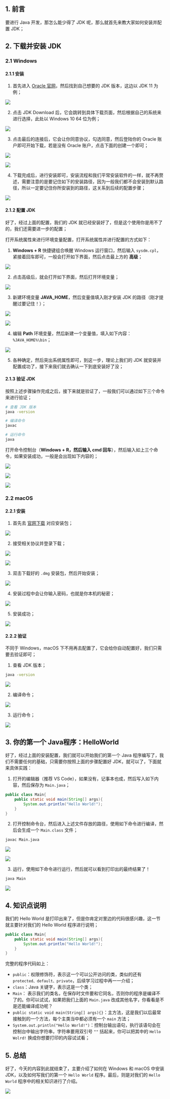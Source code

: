 

## 1. 前言

要进行 Java 开发，那怎么能少得了 JDK 呢，那么就首先来教大家如何安装并配置 JDK；

## 2. 下载并安装 JDK

### 2.1 Windows

#### 2.1.1 安装

1.  首先进入  [Oracle 官网](https://www.oracle.com/java/technologies/javase-downloads.html)，然后找到自己想要的 JDK 版本，这边以 JDK 11 为例；

![](https://cdn.jsdelivr.net/gh/cunyu1943/image-hosting-for-blog/imgimage-jdkxiazai.png)

2.  点击 JDK Download 后，它会跳转到具体下载页面，然后根据自己的系统来进行选择，此处以 Windows 10 64 位为例；

![](https://cdn.jsdelivr.net/gh/cunyu1943/image-hosting-for-blog/imgimage-jdk11.png)

3.  点击最后的连接后，它会让你同意协议，勾选同意，然后登陆你的 Oracle 账户即可开始下载，若是没有 Oracle 账户，点击下面的创建一个即可；

![](https://cdn.jsdelivr.net/gh/cunyu1943/image-hosting-for-blog/imgimage-xieyi.png)

![](https://cdn.jsdelivr.net/gh/cunyu1943/image-hosting-for-blog/imgimage-login.png)

4.  下载完成后，进行安装即可，安装流程和我们平常安装软件的一样，就不再赘述，需要注意的是要记住如下的安装路径，因为一般我们都不会安装到默认路径，所以一定要记住你所安装到的路径，这关系到后续的配置步骤；

![](https://cdn.jsdelivr.net/gh/cunyu1943/image-hosting-for-blog/imgimage-anzhuang.png)

#### 2.1.2  配置 JDK

好了，经过上面的配置，我们的 JDK 就已经安装好了，但是这个使用你是用不了的，我们还需要进一步的配置；

打开系统属性来进行环境变量配置，打开系统属性并进行配置的方式如下：

1.  **Windows + R**  快捷键组合唤醒 Windows 运行窗口，然后输入 `sysdm.cpl`，紧接着回车即可，一般会打开如下界面，然后点击最上方的 **高级**；

![](https://cdn.jsdelivr.net/gh/cunyu1943/image-hosting-for-blog/imgimage-xiotngshux.png)

2.  点击高级后，就会打开如下界面，然后打开环境变量；

![](https://cdn.jsdelivr.net/gh/cunyu1943/image-hosting-for-blog/imgimage-huanjing.png)

3.  新建环境变量 **JAVA_HOME**，然后变量值填入刚才安装 JDK 的路径（刚才提醒过要记住！）；

![](https://cdn.jsdelivr.net/gh/cunyu1943/image-hosting-for-blog/imgimage-javahome.png)

![](https://cdn.jsdelivr.net/gh/cunyu1943/image-hosting-for-blog/imgimage-path.png)

4.  编辑 **Path** 环境变量，然后新建一个变量值，填入如下内容：`%JAVA_HOME%\bin`；

![](https://cdn.jsdelivr.net/gh/cunyu1943/image-hosting-for-blog/imgimage-pathbin.png)

5.  各种确定，然后突出系统属性即可，到这一步，理论上我们的 JDK 就安装并配置成功了，接下来我们就去确认一下到底安装好了没；



#### 2.1.3 验证 JDK

按照上述步骤操作完成之后，接下来就是验证了，一般我们可以通过如下三个命令来进行验证；

```bash
# 查看 JDK 版本
java -version

# 编译命令
javac

# 运行命令
java
```

打开命令控制台（**Windows + R，然后输入 cmd 回车**），然后输入如上三个命令，如果安装成功，一般是会出现如下内容的；

![](https://cdn.jsdelivr.net/gh/cunyu1943/image-hosting-for-blog/imgimage-javaversion.png)

![](https://cdn.jsdelivr.net/gh/cunyu1943/image-hosting-for-blog/imgimage-java.png)

![](https://cdn.jsdelivr.net/gh/cunyu1943/image-hosting-for-blog/imgimage-javaccc.png)





### 2.2 macOS

#### 2.2.1 安装

1.  首先去 [官网下载](https://www.oracle.com/java/technologies/javase-jdk11-downloads.html) 对应安装包；

![](https://cdn.jsdelivr.net/gh/cunyu1943/blog-imgs@main/uPic/2021/03/image-20210302105103536.png)

2.  接受相关协议并登录下载；

![](https://cdn.jsdelivr.net/gh/cunyu1943/blog-imgs@main/uPic/2021/03/p6AJKd.png)

![](https://cdn.jsdelivr.net/gh/cunyu1943/blog-imgs@main/uPic/2021/03/pKklai.png)

3.  双击下载好的 `.dmg` 安装包，然后开始安装；

![](https://cdn.jsdelivr.net/gh/cunyu1943/blog-imgs@main/uPic/2021/03/image-20210302105952541.png)

4.  安装过程中会让你输入密码，也就是你本机的秘密；

![](https://cdn.jsdelivr.net/gh/cunyu1943/blog-imgs@main/uPic/2021/03/image-20210302110044901.png)

5.  安装成功；

![](https://cdn.jsdelivr.net/gh/cunyu1943/blog-imgs@main/uPic/2021/03/image-20210302110143345.png)

#### 2.2.2 验证

不同于 Windows，macOS 下不用再去配置了，它会给你自动配置好，我们只需要去验证即可；

1.  查看 JDK 版本；

```bash
java -version
```

![](https://cdn.jsdelivr.net/gh/cunyu1943/blog-imgs@main/uPic/2021/03/image-20210302110407805.png)

2.  编译命令；

![](https://cdn.jsdelivr.net/gh/cunyu1943/blog-imgs@main/uPic/2021/03/image-20210302110524017.png)

3.  运行命令；

![](https://cdn.jsdelivr.net/gh/cunyu1943/blog-imgs@main/uPic/2021/03/image-20210302110600162.png)

## 3. 你的第一个 Java程序：HelloWorld

好了，经过上面的安装配置，我们就可以开始我们的第一个 Java 程序编写了，我们不需要任何的基础，只需要你按照上面的步骤配置好 JDK，就可以了，下面就来具体实践：

1.  打开的编辑器（推荐 VS Code），如果没有，记事本也成，然后写入如下内容，然后保存为 `Main.java`；

```java
public class Main{
    public static void main(String[] args){
        System.out.println("Hello World!");
    }
}
```

2.  打开控制命令台，然后进入上述文件存放的路径，使用如下命令进行编译，然后会生成一个 `Main.class` 文件；

```bash
javac Main.java
```

![](https://cdn.jsdelivr.net/gh/cunyu1943/image-hosting-for-blog/imgimage-bianyi.png)

![](https://cdn.jsdelivr.net/gh/cunyu1943/image-hosting-for-blog/imgimage-classwenjian.png)

3.  运行，使用如下命令进行运行，然后就可以看到打印出的最终结果了！

```bash
java Main
```

![](https://cdn.jsdelivr.net/gh/cunyu1943/image-hosting-for-blog/imgimage-jieguo.png)

## 4. 知识点说明

我们的 Hello World 是打印出来了，但是你肯定对里边的代码很感兴趣，这一节就主要针对我们的 Hello World 程序进行说明；

```java
public class Main{
    public static void main(String[] args){
        System.out.println("Hello World!");
    }
}
```

完整的程序代码如上：

-   `public`：权限修饰符，表示这一个可以公开访问的类，类似的还有 `protected、default、private`，后续学习过程中再一一介绍；
-   `class`：Java 关键字，表示这是一个类；
-   `Main`： 表示我们的类名，在保存时文件要和它同名，否则你的程序是编译不了的。你可以试试，如果把我们上面的 `Main.java` 改成其他名字，你看看是不是还能编译成功呢？
-   `public static void main(String[] args){}`：主方法，这是我们以后最常接触到的一个方法，每个主类当中都必须有一个 `main` 方法；
-   `System.out.println("Hello World!")`：控制台输出语句，执行该语句会在控制台中输出字符串，字符串要用双引号 `""` 括起来，你可以把其中的 `Hello Wolrd!` 换成你想要打印的内容试试看；

## 5. 总结

好了，今天的内容到此就结束了，主要介绍了如何在 Windows 和 macOS 中安装 JDK，以及如何写我们的第一个 `Hello World` 程序。最后，则是对我们的 `Hello World` 程序中的相关知识进行了介绍。

![](https://gitee.com/cunyu1943/images/raw/master/ImgsUbuntu/20200510234310.png)


